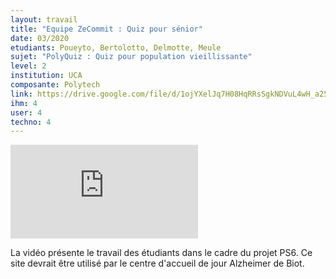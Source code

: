 ```yaml
---
layout: travail 
title: "Equipe ZeCommit : Quiz pour sénior"
date: 03/2020
etudiants: Poueyto, Bertolotto, Delmotte, Meule
sujet: "PolyQuiz : Quiz pour population vieillissante"
level: 2
institution: UCA
composante: Polytech
link: https://drive.google.com/file/d/1ojYXelJq7H08HqRRsSgkNDVuL4wH_a25/view
ihm: 4
user: 4
techno: 4
---
```


<iframe src="https://drive.google.com/file/d/1ojYXelJq7H08HqRRsSgkNDVuL4wH_a25/view" frameborder="0" allow="accelerometer; autoplay; encrypted-media; gyroscope; picture-in-picture" allowfullscreen></iframe>

La vidéo présente le travail des étudiants dans le cadre du projet PS6.
Ce site devrait être utilisé par le centre d'accueil de jour Alzheimer de Biot. 